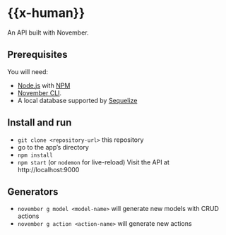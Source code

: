 # {{x-human}}

An API built with November.

Prerequisites
-------------
You will need:
- [Node.js](https://nodejs.org) with [NPM](https://www.npmjs.com)
- [November CLI](https://github.com/t4t5/november-cli).
- A local database supported by [Sequelize](http://docs.sequelizejs.com/en/latest)


Install and run
---------------
- `git clone <repository-url>` this repository
- go to the app’s directory
- `npm install`
- `npm start` (or `nodemon` for live-reload)
Visit the API at http://localhost:9000

Generators
----------
- `november g model <model-name>` will generate new models with CRUD actions
- `november g action <action-name>` will generate new actions